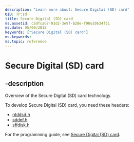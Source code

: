 ```yaml
---
description: "Learn more about: Secure Digital (SD) card"
UID: TP:sd
title: Secure Digital (SD) card
ms.assetid: c5dfcab7-91d2-3e9f-b28e-f90e20634f51
ms.date: 05/09/2018
keywords: ["Secure Digital (SD) card"]
ms.keywords: 
ms.topic: reference
---
```


# Secure Digital (SD) card

## -description

Overview of the Secure Digital (SD) card technology.

To develop Secure Digital (SD) card, you need these headers:

 * [ntddsd.h](../ntddsd/index.md)
 * [sddef.h](../sddef/index.md)
 * [sffdisk.h](../sffdisk/index.md)

For the programming guide, see [Secure Digital (SD) card](/windows-hardware/drivers/sd).
